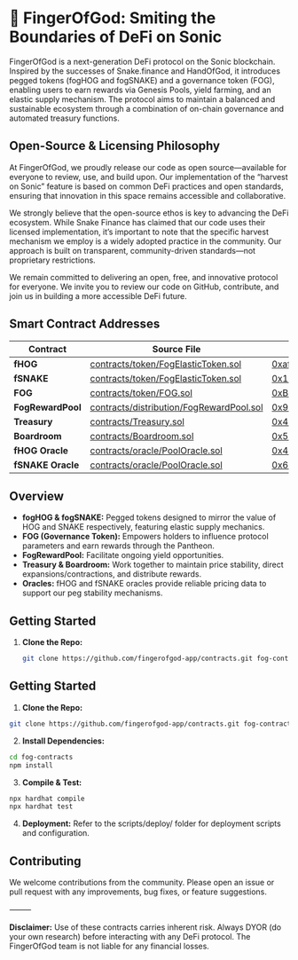 # 🐉 FingerOfGod: Smiting the Boundaries of DeFi on Sonic

FingerOfGod is a next-generation DeFi protocol on the Sonic blockchain. Inspired by the successes of Snake.finance and HandOfGod, it introduces pegged tokens (fogHOG and fogSNAKE) and a governance token (FOG), enabling users to earn rewards via Genesis Pools, yield farming, and an elastic supply mechanism. The protocol aims to maintain a balanced and sustainable ecosystem through a combination of on-chain governance and automated treasury functions.

## Open-Source & Licensing Philosophy

At FingerOfGod, we proudly release our code as open source—available for everyone to review, use, and build upon. Our implementation of the “harvest on Sonic” feature is based on common DeFi practices and open standards, ensuring that innovation in this space remains accessible and collaborative.

We strongly believe that the open-source ethos is key to advancing the DeFi ecosystem. While Snake Finance has claimed that our code uses their licensed implementation, it’s important to note that the specific harvest mechanism we employ is a widely adopted practice in the community. Our approach is built on transparent, community-driven standards—not proprietary restrictions.

We remain committed to delivering an open, free, and innovative protocol for everyone. We invite you to review our code on GitHub, contribute, and join us in building a more accessible DeFi future.

## Smart Contract Addresses

| Contract                  | Source File                                                                                                                                                              | Address                                      |
|---------------------------|--------------------------------------------------------------------------------------------------------------------------------------------------------------------------|----------------------------------------------|
| **fHOG**                  | [contracts/token/FogElasticToken.sol](https://github.com/fingerofgod-app/contracts/blob/main/contracts/token/FogElasticToken.sol)                                          | [0xafde634d6f38fc59cf94fb9e24a91e31ee6aa5e0](https://sonicscan.org/address/0xafde634d6f38fc59cf94fb9e24a91e31ee6aa5e0)  |
| **fSNAKE**                | [contracts/token/FogElasticToken.sol](https://github.com/fingerofgod-app/contracts/blob/main/contracts/token/FogElasticToken.sol)                                          | [0x11F5cd8aE75c2f498DE4b874058c489AE473E488](https://sonicscan.org/address/0x11F5cd8aE75c2f498DE4b874058c489AE473E488)  |
| **FOG**                   | [contracts/token/FOG.sol](https://github.com/fingerofgod-app/contracts/blob/main/contracts/token/FOG.sol)                                                                 | [0xB144E5f84BbA5b2b4Ea2fBa9d7364E8990FC7216](https://sonicscan.org/address/0xB144E5f84BbA5b2b4Ea2fBa9d7364E8990FC7216)  |
| **FogRewardPool**         | [contracts/distribution/FogRewardPool.sol](https://github.com/fingerofgod-app/contracts/blob/main/contracts/distribution/FogRewardPool.sol)                                  | [0x9112C2AE5C729bEE9a5C12CE1ec64073d812ef5A](https://sonicscan.org/address/0x9112C2AE5C729bEE9a5C12CE1ec64073d812ef5A)  |
| **Treasury**              | [contracts/Treasury.sol](https://github.com/fingerofgod-app/contracts/blob/main/contracts/Treasury.sol)                                                                    | [0x426E7741AE4544A6Bb5F0AA3Ad6d9623813bFFF7](https://sonicscan.org/address/0x426E7741AE4544A6Bb5F0AA3Ad6d9623813bFFF7)  |
| **Boardroom**             | [contracts/Boardroom.sol](https://github.com/fingerofgod-app/contracts/blob/main/contracts/Boardroom.sol)                                                                    | [0x5D26f9C6B02caF37a6C3D6d10B590e91e6ebD712](https://sonicscan.org/address/0x5D26f9C6B02caF37a6C3D6d10B590e91e6ebD712)  |
| **fHOG Oracle**           | [contracts/oracle/PoolOracle.sol](https://github.com/fingerofgod-app/contracts/blob/main/contracts/oracle/PoolOracle.sol)                                                    | [0x440B27C3Ac56b725a2f089a48D6fdA5550c46164](https://sonicscan.org/address/0x440B27C3Ac56b725a2f089a48D6fdA5550c46164)  |
| **fSNAKE Oracle**         | [contracts/oracle/PoolOracle.sol](https://github.com/fingerofgod-app/contracts/blob/main/contracts/oracle/PoolOracle.sol)                                                    | [0x69aE3A9CEb8d9Bb9e99dDCe6bAA85Cc8D84898E8](https://sonicscan.org/address/0x69aE3A9CEb8d9Bb9e99dDCe6bAA85Cc8D84898E8)  |

## Overview

- **fogHOG & fogSNAKE:** Pegged tokens designed to mirror the value of HOG and SNAKE respectively, featuring elastic supply mechanics.
- **FOG (Governance Token):** Empowers holders to influence protocol parameters and earn rewards through the Pantheon.
- **FogRewardPool:** Facilitate ongoing yield opportunities.
- **Treasury & Boardroom:** Work together to maintain price stability, direct expansions/contractions, and distribute rewards.
- **Oracles:** fHOG and fSNAKE oracles provide reliable pricing data to support our peg stability mechanisms.

## Getting Started

1. **Clone the Repo:**
   ```bash
   git clone https://github.com/fingerofgod-app/contracts.git fog-contracts

## Getting Started

1. **Clone the Repo:**
```bash
git clone https://github.com/fingerofgod-app/contracts.git fog-contracts
```

2. **Install Dependencies:**
```bash
cd fog-contracts
npm install
```

3. **Compile & Test:**
```bash
npx hardhat compile
npx hardhat test
```

4. **Deployment:**
Refer to the scripts/deploy/ folder for deployment scripts and configuration.

## Contributing

We welcome contributions from the community. Please open an issue or pull request with any improvements, bug fixes, or feature suggestions.

⸻

**Disclaimer:** Use of these contracts carries inherent risk. Always DYOR (do your own research) before interacting with any DeFi protocol. The FingerOfGod team is not liable for any financial losses.
